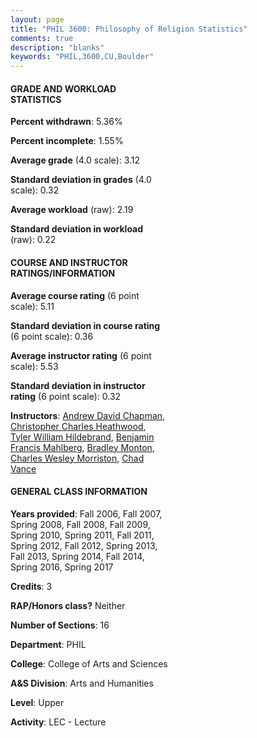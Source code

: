 ```yaml
---
layout: page
title: "PHIL 3600: Philosophy of Religion Statistics"
comments: true
description: "blanks"
keywords: "PHIL,3600,CU,Boulder"
---
```

<head>
<script src="https://ajax.googleapis.com/ajax/libs/jquery/2.1.3/jquery.min.js"></script>
<script src="https://dl.dropboxusercontent.com/s/pc42nxpaw1ea4o9/highcharts.js?dl=0"></script>
<!-- <script src="../assets/js/highcharts.js"></script> -->
<style type="text/css">@font-face {
	font-family: "Bebas Neue";
	src: url(https://www.filehosting.org/file/details/544349/BebasNeue Regular.otf) format("opentype");
	}
	h1.Bebas { 
		font-family: "Bebas Neue", Verdana, Tahoma;
	}
</style>
</head>
<body>
	<div id="container" style="float: right; width: 45%; height: 88%; margin-left: 2.5%; margin-right: 2.5%;"></div>
	<script language="JavaScript">
		$(document).ready(function() {
		var chart = {type: 'column'};
		var title = {text: 'Grade Distribution'};
		var xAxis = {categories: ['A','B','C','D','F'],crosshair: true};
		var yAxis = {min: 0,title: {text: 'Percentage'}};
		var tooltip = {headerFormat: '<center><b><span style="font-size:20px">{point.key}</span></b></center>',
		               pointFormat: '<td style="padding:0"><b>{point.y:.1f}%</b></td>',
		               footerFormat: '</table>',shared: true,useHTML: true};
		var plotOptions = {column: {pointPadding: 0.0,borderWidth: 0}};  
		var credits = {enabled: false};var series= [{name: 'Percent',data: [40.72,39.01,15.24,2.85,2.18,]}];
		var json = {};
		json.chart = chart;
		json.title = title;
		json.tooltip = tooltip;
		json.xAxis = xAxis;
		json.yAxis = yAxis;  
		json.series = series;
		json.plotOptions = plotOptions;  
		json.credits = credits;
		$('#container').highcharts(json);
	});
	</script>
</body>
			   
#### GRADE AND WORKLOAD STATISTICS

**Percent withdrawn**: 5.36%

**Percent incomplete**: 1.55%

**Average grade** (4.0 scale): 3.12

**Standard deviation in grades** (4.0 scale): 0.32

**Average workload** (raw): 2.19

**Standard deviation in workload** (raw): 0.22

#### COURSE AND INSTRUCTOR RATINGS/INFORMATION

**Average course rating** (6 point scale): 5.11

**Standard deviation in course rating** (6 point scale): 0.36

**Average instructor rating** (6 point scale): 5.53

**Standard deviation in instructor rating** (6 point scale): 0.32

**Instructors**: <a href='../../instructors/Andrew_David_Chapman'>Andrew David Chapman</a>, <a href='../../instructors/Christopher_Charles_Heathwood'>Christopher Charles Heathwood</a>, <a href='../../instructors/Tyler_William_Hildebrand'>Tyler William Hildebrand</a>, <a href='../../instructors/Benjamin_Francis_Mahlberg'>Benjamin Francis Mahlberg</a>, <a href='../../instructors/Bradley_Monton'>Bradley Monton</a>, <a href='../../instructors/Charles_Wesley_Morriston'>Charles Wesley Morriston</a>, <a href='../../instructors/Chad_Vance'>Chad Vance</a>

#### GENERAL CLASS INFORMATION

**Years provided**: Fall 2006, Fall 2007, Spring 2008, Fall 2008, Fall 2009, Spring 2010, Spring 2011, Fall 2011, Spring 2012, Fall 2012, Spring 2013, Fall 2013, Spring 2014, Fall 2014, Spring 2016, Spring 2017

**Credits**: 3

**RAP/Honors class?** Neither

**Number of Sections**: 16

**Department**: PHIL

**College**: College of Arts and Sciences

**A&S Division**: Arts and Humanities

**Level**: Upper

**Activity**: LEC - Lecture
